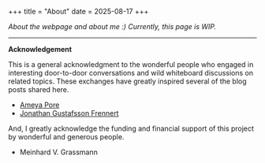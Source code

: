 +++
title = "About"
date = 2025-08-17
+++

_About the webpage and about me :)_ 
_Currently, this page is WIP._


[//]: # ({{< figure src="images/ich.jpeg" >}})

---

**Acknowledgement**

This is a general acknowledgment to the wonderful people who engaged in interesting door-to-door conversations and wild whiteboard discussions on related topics.
These exchanges have greatly inspired several of the blog posts shared here.

-   [Ameya Pore](https://ameyapores.github.io/)
-   [Jonathan Gustafsson Frennert](https://jonathanfrennert.github.io/)



And, I greatly acknowledge the funding and financial support of this project by wonderful and generous people.

-   Meinhard V. Grassmann